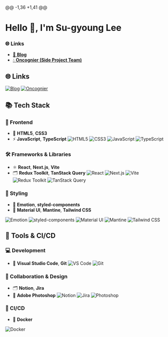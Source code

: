 @@ -1,36 +1,41 @@
# Hello 👋, I'm Su-gyoung Lee

### 🌐 Links
- [📝 **Blog**](https://velog.io/@tnrud4685) 
- [💧 **Oncognier (Side Project Team)**](https://github.com/Oncognier)

## 🌐 Links
[![Blog](https://img.shields.io/badge/Blog-20C997?style=for-the-badge&logo=velog&logoColor=white)](https://velog.io/@tnrud4685)
[![Oncognier](https://img.shields.io/badge/Oncognier-181717?style=for-the-badge&logo=github&logoColor=white)](https://github.com/Oncognier)

## 📚 Tech Stack

### 🎨 Frontend
- 🧱 **HTML5**, **CSS3**
- ⚡ **JavaScript**, **TypeScript**
![HTML5](https://img.shields.io/badge/HTML5-E34F26?style=flat-square&logo=html5&logoColor=white)
![CSS3](https://img.shields.io/badge/CSS3-1572B6?style=flat-square&logo=css3&logoColor=white)
![JavaScript](https://img.shields.io/badge/JavaScript-F7DF1E?style=flat-square&logo=javascript&logoColor=black)
![TypeScript](https://img.shields.io/badge/TypeScript-3178C6?style=flat-square&logo=typescript&logoColor=white)

### 🛠 Frameworks & Libraries
- ⚛️ **React**, **Next.js**, **Vite**
- 🗂 **Redux Toolkit**, **TanStack Query**
![React](https://img.shields.io/badge/React-61DAFB?style=flat-square&logo=react&logoColor=black)
![Next.js](https://img.shields.io/badge/Next.js-000000?style=flat-square&logo=next.js&logoColor=white)
![Vite](https://img.shields.io/badge/Vite-646CFF?style=flat-square&logo=vite&logoColor=white)
![Redux Toolkit](https://img.shields.io/badge/Redux_Toolkit-764ABC?style=flat-square&logo=redux&logoColor=white)
![TanStack Query](https://img.shields.io/badge/TanStack_Query-FF4154?style=flat-square&logo=reactquery&logoColor=white)

### 💅 Styling
- 🎀 **Emotion**, **styled-components**
- 🎨 **Material UI**, **Mantine**, **Tailwind CSS**


![Emotion](https://img.shields.io/badge/Emotion-DB7093?style=flat-square&logo=styled-components&logoColor=white)
![styled-components](https://img.shields.io/badge/styled--components-DB7093?style=flat-square&logo=styled-components&logoColor=white)
![Material UI](https://img.shields.io/badge/Material_UI-007FFF?style=flat-square&logo=mui&logoColor=white)
![Mantine](https://img.shields.io/badge/Mantine-339AF0?style=flat-square&logo=mantine&logoColor=white)
![Tailwind CSS](https://img.shields.io/badge/Tailwind_CSS-06B6D4?style=flat-square&logo=tailwindcss&logoColor=white)

## 🧰 Tools & CI/CD

### 💻 Development
- 📝 **Visual Studio Code**, **Git**
![VS Code](https://img.shields.io/badge/VS_Code-007ACC?style=flat-square&logo=visualstudiocode&logoColor=white)
![Git](https://img.shields.io/badge/Git-F05032?style=flat-square&logo=git&logoColor=white)

### 🤝 Collaboration & Design
- 🗂 **Notion**, **Jira**
- 🎨 **Adobe Photoshop**
![Notion](https://img.shields.io/badge/Notion-000000?style=flat-square&logo=notion&logoColor=white)
![Jira](https://img.shields.io/badge/Jira-0052CC?style=flat-square&logo=jira&logoColor=white)
![Photoshop](https://img.shields.io/badge/Photoshop-31A8FF?style=flat-square&logo=adobephotoshop&logoColor=white)

### 🚀 CI/CD
- 🐳 **Docker**


![Docker](https://img.shields.io/badge/Docker-2496ED?style=flat-square&logo=docker&logoColor=white)
